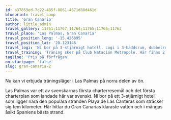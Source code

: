 ```yaml
---
id: a37859ed-7c22-485f-8861-4671d88d461d
blueprint: travel_camp
title: 'Gran Canaria'
author: little_admin
travel_gallery: 11761;11767;11764;11765;11766;11763
travel_place: 'Las Palmas, Gran Canaria'
travel_position_long: '-15.426895'
travel_position_lat: '28.123146'
travel_logi: 'Ni bor på 3-stjärnigt hotell. Logi i 3-bäddsrum, dubbelrum och enkelrum med dusch/WC. Det finns bl.a. luftkonditionering, TV, Wi-Fi och hårtork på rummen. Alla måltider serveras som buffé. Hotellet har en utomhuspool och ett mindre gym. '
travel_training: 'Träning sker på Club Natación Metropole. Här finns 2 uppvärmda 50-meters utomhusbassänger. Det finns även en 25-meters bassäng och en hoppbassäng.'
tagline: 'Pris på förfrågan'
on_startpage: 'false'
slug: gran-canaria-2
---
```

<p>Nu kan vi erbjuda träningsläger i Las Palmas på norra delen av ön.</p>
<p>Las Palmas var ett av svenskarnas första charterresemål och det första charterplan som landade här var svenskt. Ni bor på ett 3-stjärnigt hotell som ligger nära den populära stranden Playa de Las Canteras som sträcker sig fem kilometer. Här hittar du Gran Canarias klaraste vatten och i mångas åsikt Spaniens bästa strand.</p>
